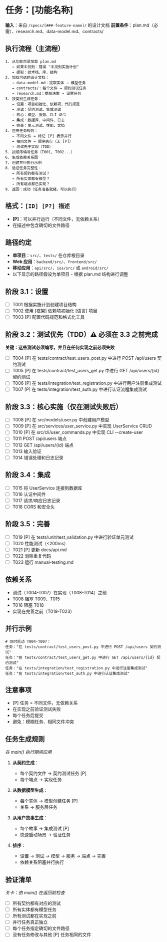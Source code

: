 # 任务：[功能名称]

**输入**：来自 `/specs/[###-feature-name]/` 的设计文档
**前置条件**：plan.md（必需）、research.md、data-model.md、contracts/

## 执行流程（主流程）
```
1. 从功能目录加载 plan.md
   → 如果未找到：错误 "未找到实施计划"
   → 提取：技术栈、库、结构
2. 加载可选的设计文档：
   → data-model.md：提取实体 → 模型任务
   → contracts/：每个文件 → 契约测试任务
   → research.md：提取决策 → 设置任务
3. 按类别生成任务：
   → 设置：项目初始化、依赖项、代码规范
   → 测试：契约测试、集成测试
   → 核心：模型、服务、CLI 命令
   → 集成：数据库、中间件、日志
   → 完善：单元测试、性能、文档
4. 应用任务规则：
   → 不同文件 = 标记 [P] 表示并行
   → 相同文件 = 顺序执行（无 [P]）
   → 测试先于实现（TDD）
5. 按顺序编号任务（T001, T002...）
6. 生成依赖关系图
7. 创建并行执行示例
8. 验证任务完整性：
   → 所有契约都有测试？
   → 所有实体都有模型？
   → 所有端点都已实现？
9. 返回：成功（任务准备就绪，可以执行）
```

## 格式：`[ID] [P?] 描述`
- **[P]**：可以并行运行（不同文件，无依赖关系）
- 在描述中包含确切的文件路径

## 路径约定
- **单项目**：`src/`、`tests/` 在仓库根目录
- **Web 应用**：`backend/src/`、`frontend/src/`
- **移动应用**：`api/src/`、`ios/src/` 或 `android/src/`
- 以下显示的路径假设为单项目 - 根据 plan.md 结构进行调整

## 阶段 3.1：设置
- [ ] T001 根据实施计划创建项目结构
- [ ] T002 使用 [框架] 依赖项初始化 [语言] 项目
- [ ] T003 [P] 配置代码规范和格式化工具

## 阶段 3.2：测试优先（TDD）⚠️ 必须在 3.3 之前完成
**关键：这些测试必须编写，并且在任何实现之前必须失败**
- [ ] T004 [P] 在 tests/contract/test_users_post.py 中进行 POST /api/users 契约测试
- [ ] T005 [P] 在 tests/contract/test_users_get.py 中进行 GET /api/users/{id} 契约测试
- [ ] T006 [P] 在 tests/integration/test_registration.py 中进行用户注册集成测试
- [ ] T007 [P] 在 tests/integration/test_auth.py 中进行认证流程集成测试

## 阶段 3.3：核心实施（仅在测试失败后）
- [ ] T008 [P] 在 src/models/user.py 中创建用户模型
- [ ] T009 [P] 在 src/services/user_service.py 中实现 UserService CRUD
- [ ] T010 [P] 在 src/cli/user_commands.py 中实现 CLI --create-user
- [ ] T011 POST /api/users 端点
- [ ] T012 GET /api/users/{id} 端点
- [ ] T013 输入验证
- [ ] T014 错误处理和日志记录

## 阶段 3.4：集成
- [ ] T015 将 UserService 连接到数据库
- [ ] T016 认证中间件
- [ ] T017 请求/响应日志记录
- [ ] T018 CORS 和安全头

## 阶段 3.5：完善
- [ ] T019 [P] 在 tests/unit/test_validation.py 中进行验证单元测试
- [ ] T020 性能测试（<200ms）
- [ ] T021 [P] 更新 docs/api.md
- [ ] T022 消除重复代码
- [ ] T023 运行 manual-testing.md

## 依赖关系
- 测试（T004-T007）在实现（T008-T014）之前
- T008 阻塞 T009、T015
- T016 阻塞 T018
- 实现在完善之前（T019-T023）

## 并行示例
```
# 同时启动 T004-T007：
任务："在 tests/contract/test_users_post.py 中进行 POST /api/users 契约测试"
任务："在 tests/contract/test_users_get.py 中进行 GET /api/users/{id} 契约测试"
任务："在 tests/integration/test_registration.py 中进行注册集成测试"
任务："在 tests/integration/test_auth.py 中进行认证集成测试"
```

## 注意事项
- [P] 任务 = 不同文件，无依赖关系
- 在实现之前验证测试失败
- 每个任务后提交
- 避免：模糊任务、相同文件冲突

## 任务生成规则
*在 main() 执行期间应用*

1. **从契约生成**：
   - 每个契约文件 → 契约测试任务 [P]
   - 每个端点 → 实现任务

2. **从数据模型生成**：
   - 每个实体 → 模型创建任务 [P]
   - 关系 → 服务层任务

3. **从用户故事生成**：
   - 每个故事 → 集成测试 [P]
   - 快速启动场景 → 验证任务

4. **排序**：
   - 设置 → 测试 → 模型 → 服务 → 端点 → 完善
   - 依赖关系阻塞并行执行

## 验证清单
*关卡：由 main() 在返回前检查*

- [ ] 所有契约都有对应的测试
- [ ] 所有实体都有模型任务
- [ ] 所有测试都在实现之前
- [ ] 并行任务真正独立
- [ ] 每个任务指定确切的文件路径
- [ ] 没有任务修改与其他 [P] 任务相同的文件